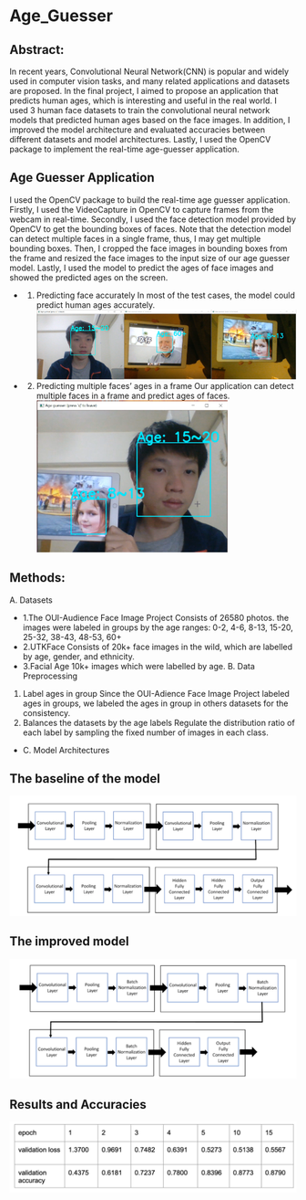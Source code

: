 # Age_Guesser
## Abstract:
In recent years, Convolutional Neural Network(CNN) is popular and widely used in computer vision tasks, and many related applications and datasets are proposed. In the final project, I aimed to propose an application that predicts human ages, which is interesting and useful in the real world. I used 3 human face datasets to train the convolutional neural network models that predicted human ages based on the face images. In addition, I improved the model architecture and evaluated accuracies between different datasets and model architectures. Lastly, I used the OpenCV package to implement the real-time age-guesser application.
## Age Guesser Application
I used the OpenCV package to build the real-time age guesser application. Firstly, I used the VideoCapture in OpenCV to capture frames from the webcam in real-time. Secondly, I used the face detection model provided by OpenCV to get the bounding boxes of faces. Note that the detection model can detect multiple faces in a single frame, thus, I may get multiple bounding boxes. Then, I cropped the face images in bounding boxes from the frame and resized the face images to the input size of our age guesser model. Lastly, I used the model to predict the ages of face images and showed the predicted ages on the screen.
* 1. Predicting face accurately
In most of the test cases, the model could predict human ages accurately. 
![Variable Declaration](/img/face1.png)
* 2. Predicting multiple faces’ ages in a frame
Our application can detect multiple faces in a frame and predict ages of faces. 
![Variable Declaration](/img/face2.png)
## Methods:
A. Datasets
* 1.The OUI-Audience Face Image Project
Consists of 26580 photos.
the images were labeled in groups by the age ranges: 0-2, 4-6, 8-13, 15-20, 25-32, 38-43, 48-53, 60+
* 2.UTKFace
Consists of 20k+ face images in the wild, which are labelled by age, gender, and ethnicity.
* 3.Facial Age
10k+ images which were labelled by age.
B. Data Preprocessing
1. Label ages in group
Since the OUI-Adience Face Image Project labeled ages in groups, we labeled the ages in group in others datasets for the consistency.
2. Balances the datasets by the age labels
Regulate the distribution ratio of each label by sampling the fixed number of images in each class.
* C. Model Architectures
## The baseline of the model
![Variable Declaration](/img/model1.png)
## The improved model
![Variable Declaration](/img/model2.png)
## Results and Accuracies
![Variable Declaration](/img/accu2.png)







